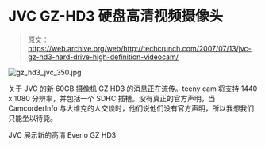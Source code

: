 # JVC GZ-HD3 硬盘高清视频摄像头

> 原文：<https://web.archive.org/web/http://techcrunch.com/2007/07/13/jvc-gz-hd3-hard-drive-high-definition-videocam/>

![gz_hd3_jvc_350.jpg](img/85df73e38d3f126222e30df4651ba98d.png)

关于 JVC 的新 60GB 摄像机 GZ HD3 的消息正在流传。teeny cam 将支持 1440 x 1080 分辨率，并包括一个 SDHC 插槽。没有真正的官方声明，当 CamcorderInfo 与大维克的人交谈时，他们说他们没有官方声明，所以我想我们只能坐以待毙。

JVC 展示新的高清 Everio GZ HD3